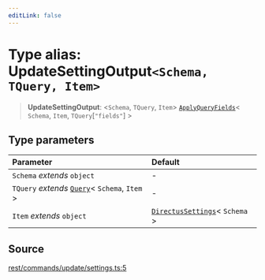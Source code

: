 ```yaml
---
editLink: false
---
```


# Type alias: UpdateSettingOutput`<Schema, TQuery, Item>`

> **UpdateSettingOutput**: \<`Schema`, `TQuery`, `Item`\>
> [`ApplyQueryFields`](../../types-1/type-aliases/type-alias.ApplyQueryFields.md)\< `Schema`, `Item`,
> `TQuery`[`"fields"`] \>

## Type parameters

| Parameter                                                                                       | Default                                                                                      |
| :---------------------------------------------------------------------------------------------- | :------------------------------------------------------------------------------------------- |
| `Schema` _extends_ `object`                                                                     | -                                                                                            |
| `TQuery` _extends_ [`Query`](../../types-1/interfaces/interface.Query.md)\< `Schema`, `Item` \> | -                                                                                            |
| `Item` _extends_ `object`                                                                       | [`DirectusSettings`](../../schema/type-aliases/type-alias.DirectusSettings.md)\< `Schema` \> |

## Source

[rest/commands/update/settings.ts:5](https://github.com/directus/directus/blob/7789a6c53/sdk/src/rest/commands/update/settings.ts#L5)
